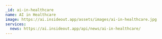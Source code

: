 ```yaml
---
_id: ai-in-healthcare
name: AI in Healthcare
image: https://ai.insideout.app/assets/images/ai-in-healthcare.jpg
services:
  news: https://ai.insideout.app/api/news/ai-in-healthcare/
---
```

